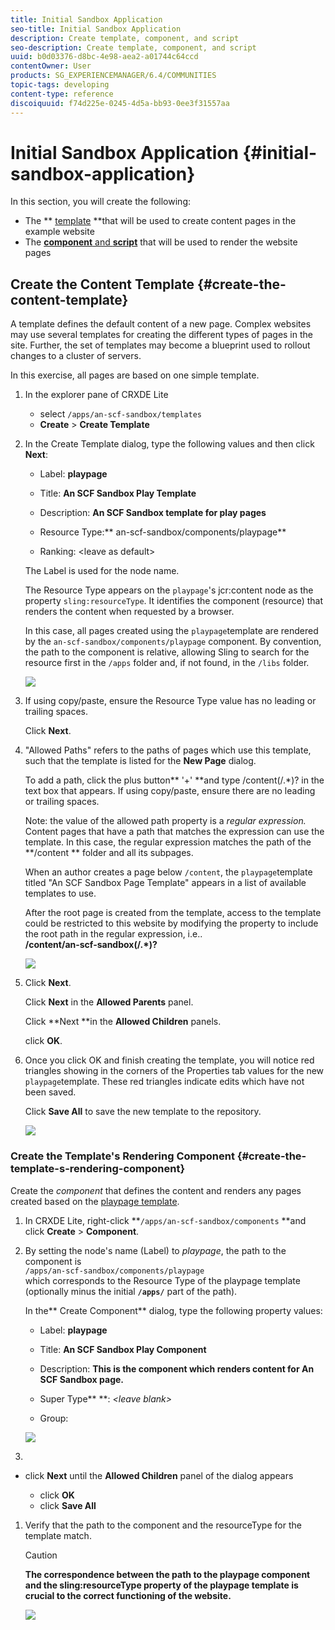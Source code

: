 ```yaml
---
title: Initial Sandbox Application
seo-title: Initial Sandbox Application
description: Create template, component, and script
seo-description: Create template, component, and script
uuid: b0d03376-d8bc-4e98-aea2-a01744c64ccd
contentOwner: User
products: SG_EXPERIENCEMANAGER/6.4/COMMUNITIES
topic-tags: developing
content-type: reference
discoiquuid: f74d225e-0245-4d5a-bb93-0ee3f31557aa
---
```


# Initial Sandbox Application {#initial-sandbox-application}

<!--One row table| ** [⇐ Setup Website Structure](/help/communities/setup-website.md)** |** [Initial Sandbox Content ⇒](/help/communities/initial-content.md)** |
|---|---|-->

In this section, you will create the following:

* The ** [template](#createthepagetemplate) **that will be used to create content pages in the example website
* The [**component** and **script**](#create-the-template-s-rendering-component) that will be used to render the website pages

## Create the Content Template {#create-the-content-template}

A template defines the default content of a new page. Complex websites may use several templates for creating the different types of pages in the site. Further, the set of templates may become a blueprint used to rollout changes to a cluster of servers.

In this exercise, all pages are based on one simple template.

1. In the explorer pane of CRXDE Lite

    * select `/apps/an-scf-sandbox/templates` 
    * **Create** &gt; **Create Template**

1. In the Create Template dialog, type the following values and then click **Next**:

    * Label: **playpage**
    * Title: **An SCF Sandbox Play Template**
    * Description: **An SCF Sandbox template for play pages** 
    
    * Resource Type:** an-scf-sandbox/components/playpage**
    * Ranking: &lt;leave as default&gt;

   The Label is used for the node name.

   The Resource Type appears on the `playpage`'s jcr:content node as the property `sling:resourceType`. It identifies the component (resource) that renders the content when requested by a browser.

   In this case, all pages created using the `playpage`template are rendered by the `an-scf-sandbox/components/playpage` component. By convention, the path to the component is relative, allowing Sling to search for the resource first in the `/apps` folder and, if not found, in the `/libs` folder.

   ![](assets/chlimage_1-75.png)

1. If using copy/paste, ensure the Resource Type value has no leading or trailing spaces.

   Click **Next**.

1. "Allowed Paths" refers to the paths of pages which use this template, such that the template is listed for the **New Page** dialog.

   To add a path, click the plus button** '+' **and type /content(/.&#42;)? in the text box that appears. If using copy/paste, ensure there are no leading or trailing spaces.

   Note: the value of the allowed path property is a *regular expression.* Content pages that have a path that matches the expression can use the template. In this case, the regular expression matches the path of the **/content ** folder and all its subpages.

   When an author creates a page below `/content`, the `playpage`template titled "An SCF Sandbox Page Template" appears in a list of available templates to use.

   After the root page is created from the template, access to the template could be restricted to this website by modifying the property to include the root path in the regular expression, i.e..  
   **/content/an-scf-sandbox(/.&#42;)?**

   ![](assets/chlimage_1-76.png)

1. Click **Next**.

   Click **Next** in the **Allowed Parents** panel.

   Click **Next **in the **Allowed Children** panels.

   click **OK**.

1. Once you click OK and finish creating the template, you will notice red triangles showing in the corners of the Properties tab values for the new `playpage`template. These red triangles indicate edits which have not been saved.

   Click **Save All** to save the new template to the repository.

   ![](assets/chlimage_1-77.png)

### Create the Template's Rendering Component {#create-the-template-s-rendering-component}

Create the *component* that defines the content and renders any pages created based on the [playpage template](#createthepagetemplate).

1. In CRXDE Lite, right-click **`/apps/an-scf-sandbox/components` **and click **Create** &gt; **Component**.
1. By setting the node's name (Label) to *playpage*, the path to the component is  
   `/apps/an-scf-sandbox/components/playpage`  
   which corresponds to the Resource Type of the playpage template (optionally minus the initial **`/apps/`** part of the path).

   In the** Create Component** dialog, type the following property values:

    * Label: **playpage**
    * Title: **An SCF Sandbox Play Component**
    * Description: **This is the component which renders content for An SCF Sandbox page.**
    * Super Type** **: *&lt;leave blank&gt;*
    
    * Group:

   ![](assets/chlimage_1-78.png)

1.
* click **Next** until the **Allowed Children** panel of the dialog appears
    
    * click **OK**
    * click **Save All**

1. Verify that the path to the component and the resourceType for the template match.

   >[!CAUTION]
   >
   >**The correspondence between the path to the playpage component and the sling:resourceType property of the playpage template is crucial to the correct functioning of the website.**

   ![](assets/chlimage_1-79.png)

<!--One row table| ** [⇐ Setup Website Structure](/help/communities/setup-website.md)** |** [Initial Sandbox Content ⇒](/help/communities/initial-content.md)** |
|---|---|-->

